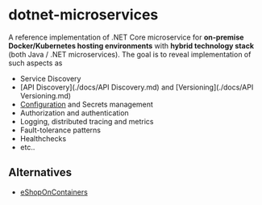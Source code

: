 # dotnet-microservices

A reference implementation of .NET Core microservice for **on-premise Docker/Kubernetes hosting environments** with **hybrid technology stack** (both Java / .NET microservices).
The goal is to reveal implementation of such aspects as 
- Service Discovery
- [API Discovery](./docs/API Discovery.md) and [Versioning](./docs/API Versioning.md)
- [Configuration](./docs/Configuration.md) and Secrets management
- Authorization and authentication 
- Logging, distributed tracing and metrics
- Fault-tolerance patterns
- Healthchecks
- etc..

## Alternatives
- [eShopOnContainers](https://github.com/dotnet-architecture/eShopOnContainers)
